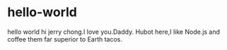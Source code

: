 # hello-world
hello world
hi jerry chong.I love you.Daddy.
Hubot here,I like Node.js and coffee them far superior to Earth tacos.
